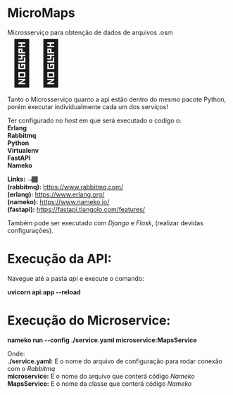 # MicroMaps
Microsserviço para obtenção de dados de arquivos .osm <span style="font-size: 100px">&#129497;&#127997;</span>


Tanto o Microsserviço quanto a api estão dentro do mesmo pacote Python,
porém executar individualmente cada um dos serviços!

Ter configurado no <i>host</i> em que será executado o codigo o:<br/>
<strong>Erlang </strong> <br/>
<strong>Rabbitmq </strong> <br/>
<strong>Python </strong> <br/>
<strong>Virtualenv </strong> <br/>
<strong>FastAPI </strong> <br/>
<strong>Nameko </strong> <br/>

<strong>Links:</strong> <span>&#128072;&#127998;</span><br/> 
<strong>(rabbitmq):</strong> https://www.rabbitmq.com/ <br/>
<strong>(erlang):</strong> https://www.erlang.org/<br/>
<strong>(nameko):</strong> https://www.nameko.io/<br/>
<strong>(fastapi):</strong> https://fastapi.tiangolo.com/features/<br/>

Também pode ser executado com <i>Django</i> e <i>Flask</i>, (realizar devidas configurações).<br/>

# Execução da API:<br/>
Navegue até a pasta <i>api</i> e execute o comando:<br/>

<strong>uvicorn api:app --reload</strong><br/>


# Execução do Microservice:<br/>

<strong>nameko run --config ./service.yaml microservice:MapsService</strong><br/>

Onde:<br/>
<strong>./service.yaml:</strong> E o nome do arquivo de configuração para rodar conexão com o <i>Rabbitmq</i> <br/>
<strong>microservice:</strong> E o nome do arquivo que conterá código <i>Nameko</i> <br/>
<strong>MapsService:</strong> E o nome da classe que conterá código <i>Nameko</i> <br/>
